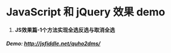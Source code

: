 JavaScript 和 jQuery 效果 demo
=====

1. #### JS效果篇-1个方法实现全选反选与取消全选
##### Demo: http://jsfiddle.net/quho2dms/
